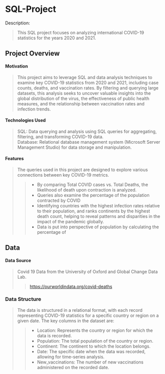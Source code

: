 # SQL-Project
Description:
>This SQL project focuses on analyzing international COVID-19 statistics for the years 2020 and 2021.

## Project Overview
#### Motivation
>This project aims to leverage SQL and data analysis techniques to examine key COVID-19 statistics from 2020 and 2021, including case counts, deaths, and vaccination rates. By filtering and querying large datasets, this analysis seeks to uncover valuable insights into the global distribution of the virus, the effectiveness of public health measures, and the relationship between vaccination rates and infection trends.
#### Technologies Used
>SQL: Data querying and analysis using SQL queries for aggregating, filtering, and transforming COVID-19 data.<br>
>Database: Relational database management system (Microsoft Server Management Studio) for data storage and manipulation.<br>
#### Features
>The queries used in this project are designed to explore various connections between key COVID-19 metrics.
>>- By comparing Total COVID cases vs. Total Deaths, the likelihood of death upon contraction is analyzed.<br>
>>- Queries also examine the percentage of the population contracted by COVID<br>
>>- Identifying countries with the highest infection rates relative to their population, and ranks continents by the highest death count, helping to reveal patterns and disparities in the impact of the pandemic globally.<br>
>>- Data is put into perspective of population by calculating the percentage of 
## Data
#### Data Source
>Covid 19 Data from the University of Oxford and Global Change Data Lab.<br>
>>https://ourworldindata.org/covid-deaths
### Data Structure
>The data is structured in a relational format, with each record representing COVID-19 statistics for a specific country or region on a given date. The key columns in the dataset are:<br>
>> - Location: Represents the country or region for which the data is recorded.<br>
>> - Population: The total population of the country or region.<br>
>> - Continent: The continent to which the location belongs.<br>
>> - Date: The specific date when the data was recorded, allowing for time-series analysis.<br>
>> - New_vaccinations: The number of new vaccinations administered on the recorded date.<br>





